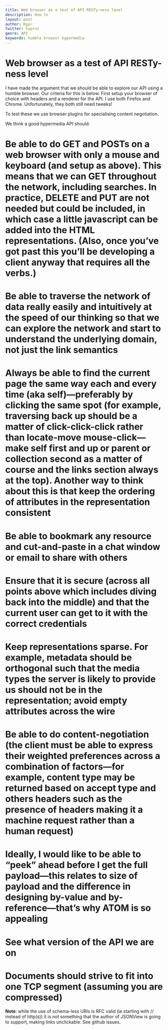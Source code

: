 ```yaml
---
title: Web browser as a test of API RESTy-ness level
description: How to 
layout: post
author: Hypr
twitter: hyprnz
genre: API
keywords: humble browser hypermedia
---
```


# Web browser as a test of API RESTy-ness level

I have made the argument that we should be able to explore our API using a humble browser. Our criteria for this is below. First setup your browser of choice with headers and a renderer for the API. I use both Firefox and Chrome. Unfortunately, they both still need tweeks! 

To test these we use browser plugins for specialising content negotiation.

We think a good hypermedia API should:

# Be able to do GET and POSTs on a web browser with only a mouse and keyboard (and setup as above). This means that we can GET throughout the network, including searches. In practice, DELETE and PUT are not needed but could be included, in which case a little javascript can be added into the HTML representations. (Also, once you’ve got past this you’ll be developing a client anyway that requires all the verbs.)
# Be able to traverse the network of data really easily and intuitively at the speed of our thinking so that we can explore the network and start to understand the underlying domain, not just the link semantics
# Always be able to find the current page the same way each and every time (aka self)—preferably by clicking the same spot (for example, traversing back up should be a matter of click-click-click rather than locate-move mouse-click—make self first and up or parent or collection second as a matter of course and the links section always at the top). Another way to think about this is that keep the ordering of attributes in the representation consistent
# Be able to bookmark any resource and cut-and-paste in a chat window or email to share with others
# Ensure that it is secure (across all points above which includes diving back into the middle) and that the current user can get to it with the correct credentials
# Keep representations sparse. For example, metadata should be orthogonal such that the media types the server is likely to provide us should not be in the representation; avoid empty attributes across the wire
# Be able to do content-negotiation (the client must be able to express their weighted preferences across a combination of factors—for example, content type may be returned based on accept type and others headers such as the presence of headers making it a machine request rather than a human request)
# Ideally, I would like to be able to “peek” ahead before I get the full payload—this relates to size of payload and the difference in designing by-value and by-reference—that’s why ATOM is so appealing
# See what version of the API we are on
# Documents should strive to fit into one TCP segment (assuming you are compressed)


**Note**: while the use of schema-less URIs is RFC valid (ie starting with // instead of http(s)) it is not something that the author of JSONView is going to support, making links unclickable. See github issues.